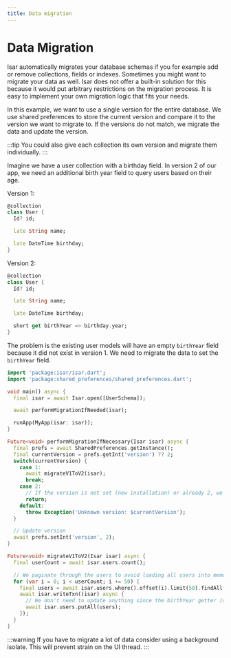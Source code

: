 ```yaml
---
title: Data migration
---
```


# Data Migration

Isar automatically migrates your database schemas if you for example add or remove collections, fields or indexes. Sometimes you might want to migrate your data as well. Isar does not offer a built-in solution for this because it would put arbitrary restrictions on the migration process. It is easy to implement your own migration logic that fits your needs.

In this example, we want to use a single version for the entire database. We use shared preferences to store the current version and compare it to the version we want to migrate to. If the versions do not match, we migrate the data and update the version.

:::tip
You could also give each collection its own version and migrate them individually.
:::

Imagine we have a user collection with a birthday field. In version 2 of our app, we need an additional birth year field to query users based on their age.

Version 1:
```dart
@collection
class User {
  Id? id;

  late String name;

  late DateTime birthday;
}
```

Version 2:
```dart
@collection
class User {
  Id? id;

  late String name;

  late DateTime birthday;

  short get birthYear => birthday.year;
}
```

The problem is the existing user models will have an empty `birthYear` field because it did not exist in version 1. We need to migrate the data to set the `birthYear` field.

```dart
import 'package:isar/isar.dart';
import 'package:shared_preferences/shared_preferences.dart';

void main() async {
  final isar = await Isar.open([UserSchema]);

  await performMigrationIfNeeded(isar);

  runApp(MyApp(isar: isar));
}

Future<void> performMigrationIfNecessary(Isar isar) async {
  final prefs = await SharedPreferences.getInstance();
  final currentVersion = prefs.getInt('version') ?? 2;
  switch(currentVersion) {
    case 1:
      await migrateV1ToV2(isar);
      break;
    case 2:
      // If the version is not set (new installation) or already 2, we do not need to migrate
      return;
    default:
      throw Exception('Unknown version: $currentVersion');
  }

  // Update version
  await prefs.setInt('version', 2);
}

Future<void> migrateV1ToV2(Isar isar) async {
  final userCount = await isar.users.count();

  // We paginate through the users to avoid loading all users into memory at once
  for (var i = 0; i < userCount; i += 50) {
    final users = await isar.users.where().offset(i).limit(50).findAll();
    await isar.writeTxn((isar) async {
      // We don't need to update anything since the birthYear getter is used
      await isar.users.putAll(users);
    });
  }
}
```

:::warning
If you have to migrate a lot of data consider using a background isolate. This will prevent strain on the UI thread.
:::
